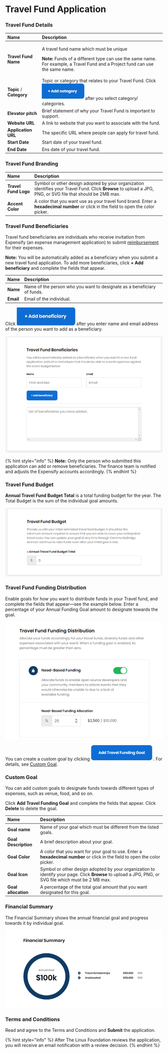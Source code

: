 # Travel Fund Application

### Travel Fund Details

<table>
  <thead>
    <tr>
      <th style="text-align:left">Name</th>
      <th style="text-align:left">Description</th>
    </tr>
  </thead>
  <tbody>
    <tr>
      <td style="text-align:left"><b>Travel Fund Name</b>
      </td>
      <td style="text-align:left">
        <p>A travel fund name which must be unique</p>
        <p><b>Note: </b>Funds of a different type can use the same name. For example,
          a Travel Fund and a Project fund can use the same name.</p>
      </td>
    </tr>
    <tr>
      <td style="text-align:left"><b>Topic</b> / <b>Category</b>
      </td>
      <td style="text-align:left">Topic or category that relates to your Travel Fund. Click
        <img src="../.gitbook/assets/7418659.jpg"
        alt/>after you select category/ categories.</td>
    </tr>
    <tr>
      <td style="text-align:left"><b>Elevator pitch</b>
      </td>
      <td style="text-align:left">Brief statement of why your Travel Fund is important to support.</td>
    </tr>
    <tr>
      <td style="text-align:left"><b>Website URL</b>
      </td>
      <td style="text-align:left">A link to website that you want to associate with the fund.</td>
    </tr>
    <tr>
      <td style="text-align:left"><b>Application URL</b>
      </td>
      <td style="text-align:left">The specific URL where people can apply for travel fund.</td>
    </tr>
    <tr>
      <td style="text-align:left"><b>Start Date</b>
      </td>
      <td style="text-align:left">Start date of your travel fund.</td>
    </tr>
    <tr>
      <td style="text-align:left"><b>End Date</b>
      </td>
      <td style="text-align:left">Ens date of your travel fund.</td>
    </tr>
  </tbody>
</table>

### Travel Fund Branding

| Name | Description |
| :--- | :--- |
| **Travel Fund Logo** | Symbol or other design adopted by your organization identifies your Travel Fund. Click **Browse** to upload a JPG, PNG, or SVG file that should be 2MB max. |
| **Accent Color** | A color that you want use as your travel fund brand. Enter a **hexadecimal number** or click in the field to open the color picker.  |

### Travel Fund Beneficiaries

Travel fund beneficiaries are individuals who receive invitation from Expensify \(an expense management application\) to submit  [reimbursement](get-reimbursed.md) for their expenses.

**Note:** You will be automatically added as a beneficiary when you submit a new travel fund application. To add more beneficiaries, click **+ Add beneficiary** and complete the fields that appear.

| Name | Description |
| :--- | :--- |
| **Name** | Name of the person who you want to designate as a beneficiary of funds. |
| **Email** | Email of the individual. |

Click ![](../.gitbook/assets/7418655.jpg) after you enter name and email address of the person you want to add as a beneficiary. 

![](../.gitbook/assets/travel-fund-beneficiaries.png)

{% hint style="info" %}
**Note:** Only the person who submitted this application can add or remove beneficiaries. The finance team is notified and adjusts the Expensify accounts accordingly.
{% endhint %}

### Travel Fund Budget

**Annual Travel Fund Budget Total** is a total funding budget for the year. The Total Budget is the sum of the individual goal amounts.

![](../.gitbook/assets/travel-fund-budget.png)

### Travel Fund Funding Distribution

Enable goals for how you want to distribute funds in your Travel fund, and complete the fields that appear—see the example below. Enter a percentage of your Annual Funding Goal amount to designate towards the goal.

![Funding Distribution](../.gitbook/assets/travel-fund-funding-distribution.png)

You can create a custom goal by clicking ![](../.gitbook/assets/add-travel-funding-goal.png) . For details, see [Custom Goal](travel-fund-application.md#custom-goal).

### Custom Goal

You can add custom goals to designate funds towards different types of expenses, such as venue, food, and so on.

Click **Add Travel Funding Goal** and complete the fields that appear. Click **Delete** to delete the goal.

| Name | Description |
| :--- | :--- |
| **Goal name** | Name of your goal which must be different from the listed goals. |
| **Goal Description** | A brief description about your goal. |
| **Goal Color** | A color that you want for your goal to use. Enter a **hexadecimal number** or click in the field to open the color picker. |
| **Goal Icon** | Symbol or other design adopted by your organization to identify your page. Click **Browse** to upload a JPG, PNG, or SVG file which must be 2 MB max. |
| **Goal allocation** | A percentage of the total goal amount that you want designated for this goal. |

### Financial Summary

The Financial Summary shows the annual financial goal and progress towards it by individual goal.

![](../.gitbook/assets/7418650.jpg)

### Terms and Conditions

Read and agree to the Terms and Conditions and **Submit** the application.

{% hint style="info" %}
After The Linux Foundation reviews the application, you will receive an email notification with a review decision. 
{% endhint %}

